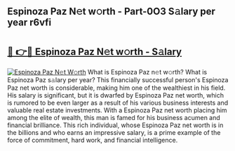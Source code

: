 ## Espinoza Paz N𝚎t w𝚘rth - Part-0O3 S𝚊lary per year r6vfi

# <h2><a href="http://gc1vqw.nevu.top/?p=Espinoza+Paz">🔗 👉🔴 Espinoza Paz N𝚎t w𝚘rth - S𝚊lary</a></h2>

[![Espinoza Paz N𝚎t W𝚘rth](https://i.imgur.com/Oavwk0R.jpeg)](http://gc1vqw.nevu.top/?p=Espinoza+Paz)
What is Espinoza Paz n𝚎t w𝚘rth? What is Espinoza Paz s𝚊lary per year?
This financially successful person's Espinoza Paz net worth is considerable, making him one of the wealthiest in his field. His salary is significant, but it is dwarfed by Espinoza Paz net worth, which is rumored to be even larger as a result of his various business interests and valuable real estate investments. With a Espinoza Paz net worth placing him among the elite of wealth, this man is famed for his business acumen and financial brilliance. This rich individual, whose Espinoza Paz net worth is in the billions and who earns an impressive salary, is a prime example of the force of commitment, hard work, and financial intelligence.
